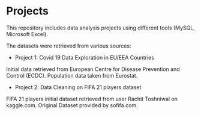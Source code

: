 # Projects
This repository includes data analysis projects using different tools (MySQL,  Microsoft Excel).  

The datasets were retrieved from various sources:

- Project 1: Covid 19 Data Exploration in EU/EEA Countries 

Initial data retrieved from European Centre for Disease Prevention and Control (ECDC).
Population data taken from Eurostat.

- Project 2: Data Cleaning on FIFA 21 players dataset

FIFA 21 players initial dataset retrieved from user Rachit Toshniwal on kaggle.com.
Original Dataset provided by sofifa.com.
